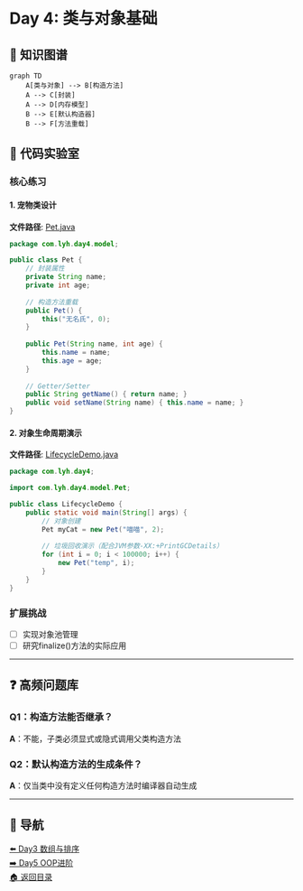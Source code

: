 # Day 4: 类与对象基础

## 📌 知识图谱
```mermaid
graph TD
    A[类与对象] --> B[构造方法]
    A --> C[封装]
    A --> D[内存模型]
    B --> E[默认构造器]
    B --> F[方法重载]
```

## 🧩 代码实验室

### 核心练习

#### 1. 宠物类设计
**文件路径**: [Pet.java](../../../src/main/java/com/lyh/day4/model/Pet.java)
```java
package com.lyh.day4.model;

public class Pet {
    // 封装属性
    private String name;
    private int age;
    
    // 构造方法重载
    public Pet() {
        this("无名氏", 0);
    }
    
    public Pet(String name, int age) {
        this.name = name;
        this.age = age;
    }
    
    // Getter/Setter
    public String getName() { return name; }
    public void setName(String name) { this.name = name; }
}
```

#### 2. 对象生命周期演示
**文件路径**: [LifecycleDemo.java](../../../src/main/java/com/lyh/day4/LifecycleDemo.java)
```java
package com.lyh.day4;

import com.lyh.day4.model.Pet;

public class LifecycleDemo {
    public static void main(String[] args) {
        // 对象创建
        Pet myCat = new Pet("喵喵", 2);
        
        // 垃圾回收演示（配合JVM参数-XX:+PrintGCDetails）
        for (int i = 0; i < 100000; i++) {
            new Pet("temp", i);
        }
    }
}
```

### 扩展挑战
- [ ] 实现对象池管理
- [ ] 研究finalize()方法的实际应用

---

## ❓ 高频问题库

### Q1：构造方法能否继承？
**A**：不能，子类必须显式或隐式调用父类构造方法

### Q2：默认构造方法的生成条件？
**A**：仅当类中没有定义任何构造方法时编译器自动生成

---

## 🧭 导航
[⬅️ Day3 数组与排序](../Day3.md)  
[➡️ Day5 OOP进阶](../Day5.md)  
[🏠 返回目录](../../README.md)
